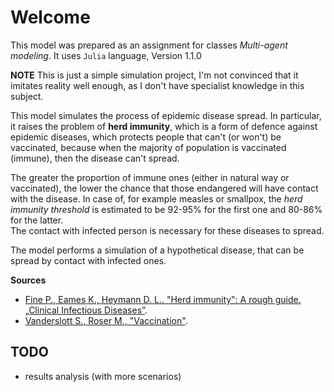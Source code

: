 # Welcome

This model was prepared as an assignment for classes *Multi-agent modeling*. It uses `Julia` language, Version 1.1.0 

**NOTE** This is just a simple simulation project, I'm not convinced that it imitates reality well enough, as I don't have specialist knowledge in this subject.

This model simulates the process of epidemic disease spread. In particular, it raises the problem of **herd immunity**, which is a form of defence against epidemic diseases, which protects people that can't (or won't) be vaccinated, because when the majority of population is vaccinated (immune), then the disease can't spread.

The greater the proportion of immune ones (either in natural way or vaccinated), the lower the chance that those endangered will have contact with the disease. In case of, for example measles or smallpox, the *herd immunity threshold* is estimated to be 92-95% for the first one and 80-86% for the latter.  
The contact with infected person is necessary for these diseases to spread.

The model performs a simulation of a hypothetical disease, that can be spread by contact with infected ones.
  
  
__Sources__  
* [Fine P., Eames K., Heymann D. L.. "Herd immunity": A rough guide. „Clinical Infectious Diseases”](https://academic.oup.com/cid/article/52/7/911/299077).
* [Vanderslott S., Roser M., "Vaccination"](https://ourworldindata.org/vaccination#how-vaccines-work-herd-immunity-and-reasons-for-caring-about-broad-vaccination-coverage).

## TODO
* results analysis (with more scenarios)
